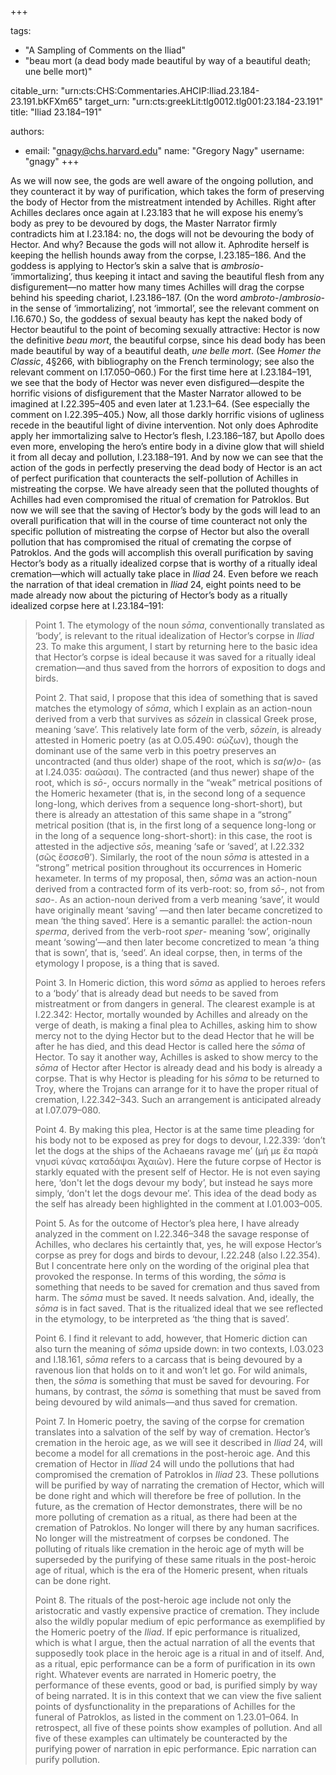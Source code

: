 +++

tags:
- "A Sampling of Comments on the Iliad"
- "beau mort (a dead body made beautiful by way of a beautiful death; une belle mort)"

citable_urn: "urn:cts:CHS:Commentaries.AHCIP:Iliad.23.184-23.191.bKFXm65"
target_urn: "urn:cts:greekLit:tlg0012.tlg001:23.184-23.191"
title: "Iliad 23.184–191"

authors:
- email: "gnagy@chs.harvard.edu"
  name: "Gregory Nagy"
  username: "gnagy"
+++

<p>As we will now see, the gods are well aware of the ongoing pollution, and they counteract it by way of purification, which takes the form of preserving the body of Hector from the mistreatment intended by Achilles. Right after Achilles declares once again at I.23.183 that he will expose his enemy’s body as prey to be devoured by dogs, the Master Narrator firmly contradicts him at I.23.184: no, the dogs will not be devouring the body of Hector. And why? Because the gods will not allow it. Aphrodite herself is keeping the hellish hounds away from the corpse, I.23.185–186. And the goddess is applying to Hector’s skin a salve that is <em>ambrosio</em>- ‘immortalizing’, thus keeping it intact and saving the beautiful flesh from any disfigurement—no matter how many times Achilles will drag the corpse behind his speeding chariot, I.23.186–187. (On the word <em>ambroto</em>-/<em>ambrosio</em>- in the sense of ‘immortalizing’, not ‘immortal’, see the relevant comment on I.16.670.) So, the goddess of sexual beauty has kept the naked body of Hector beautiful to the point of becoming sexually attractive: Hector is now the definitive <em>beau mort</em>, the beautiful corpse, since his dead body has been made beautiful by way of a beautiful death, <em>une belle mort</em>. (See <em>Homer the Classic</em>, 4§266, with bibliography on the French terminology; see also the relevant comment on I.17.050–060.) For the first time here at I.23.184–191, we see that the body of Hector was never even disfigured—despite the horrific visions of disfigurement that the Master Narrator allowed to be imagined at I.22.395–405 and even later at 1.23.1–64. (See especially the comment on I.22.395–405.) Now, all those darkly horrific visions of ugliness recede in the beautiful light of divine intervention. Not only does Aphrodite apply her immortalizing salve to Hector’s flesh, I.23.186–187, but Apollo does even more, enveloping the hero’s entire body in a divine glow that will shield it from all decay and pollution, I.23.188–191. And by now we can see that the action of the gods in perfectly preserving the dead body of Hector is an act of perfect purification that counteracts the self-pollution of Achilles in mistreating the corpse. We have already seen that the polluted thoughts of Achilles had even compromised the ritual of cremation for Patroklos. But now we will see that the saving of Hector’s body by the gods will lead to an overall purification that will in the course of time counteract not only the specific pollution of mistreating the corpse of Hector but also the overall pollution that has compromised the ritual of cremating the corpse of Patroklos. And the gods will accomplish this overall purification by saving Hector’s body as a ritually idealized corpse that is worthy of a ritually ideal cremation—which will actually take place in <em>Iliad</em> 24. Even before we reach the narration of that ideal cremation in <em>Iliad</em> 24, eight points need to be made already now about the picturing of Hector’s body as a ritually idealized corpse here at I.23.184–191:</p><blockquote><p>Point 1. The etymology of the noun <em>sōma</em>, conventionally translated as ‘body’, is relevant to the ritual idealization of Hector’s corpse in <em>Iliad</em> 23. To make this argument, I start by returning here to the basic idea that Hector’s corpse is ideal because it was saved for a ritually ideal cremation—and thus saved from the horrors of exposition to dogs and birds.</p><p>Point 2. That said, I propose that this idea of something that is saved matches the etymology of <em>sōma</em>, which I explain as an action-noun derived from a verb that survives as <em>sōzein</em> in classical Greek prose, meaning ‘save’. This relatively late form of the verb, <em>sōzein</em>, is already attested in Homeric poetry (as at O.05.490: σώζων), though the dominant use of the same verb in this poetry preserves an uncontracted (and thus older) shape of the root, which is <em>sa(w)o</em>- (as at I.24.035: σαῶσαι). The contracted (and thus newer) shape of the root, which is <em>sō</em>-, occurs normally in the “weak” metrical positions of the Homeric hexameter (that is, in the second long of a sequence long-long, which derives from a sequence long-short-short), but there is already an attestation of this same shape in a “strong” metrical position (that is, in the first long of a sequence long-long or in the long of a sequence long-short-short): in this case, the root is attested in the adjective <em>sōs</em>, meaning ‘safe or ‘saved’, at I.22.332 (σῶς ἔσσεσθ’). Similarly, the root of the noun <em>sōma</em> is attested in a “strong” metrical position throughout its occurrences in Homeric hexameter. In terms of my proposal, then, <em>sōma</em> was an action-noun derived from a contracted form of its verb-root: so, from <em>sō</em>-, not from <em>sao</em>-. As an action-noun derived from a verb meaning ‘save’, it would have originally meant ‘saving’ —and then later became concretized to mean ‘the thing saved’. Here is a semantic parallel: the action-noun <em>sperma</em>, derived from the verb-root <em>sper</em>- meaning ‘sow’, originally meant ‘sowing’—and then later become concretized to mean ‘a thing that is sown’, that is, ‘seed’. An ideal corpse, then, in terms of the etymology I propose, is a thing that is saved.</p><p>Point 3. In Homeric diction, this word <em>sōma</em> as applied to heroes refers to a ‘body’ that is already dead but needs to be saved from mistreatment or from dangers in general. The clearest example is at I.22.342: Hector, mortally wounded by Achilles and already on the verge of death, is making a final plea to Achilles, asking him to show mercy not to the dying Hector but to the dead Hector that he will be after he has died, and this dead Hector is called here the <em>sōma</em> of Hector. To say it another way, Achilles is asked to show mercy to the <em>sōma</em> of Hector after Hector is already dead and his body is already a corpse. That is why Hector is pleading for his <em>sōma</em> to be returned to Troy, where the Trojans can arrange for it to have the proper ritual of cremation, I.22.342–343. Such an arrangement is anticipated already at I.07.079–080.</p><p>Point 4. By making this plea, Hector is at the same time pleading for his body not to be exposed as prey for dogs to devour, I.22.339: ‘don’t let the dogs at the ships of the Achaeans ravage me’ (μή με ἔα παρὰ νηυσὶ κύνας καταδάψαι Ἀχαιῶν). Here the future corpse of Hector is starkly equated with the present self of Hector. He is not even saying here, ‘don't let the dogs devour my body’, but instead he says more simply, ‘don't let the dogs devour me’. This idea of the dead body as the self has already been highlighted in the comment at I.01.003–005.</p><p>Point 5. As for the outcome of Hector’s plea here, I have already analyzed in the comment on I.22.346–348 the savage response of Achilles, who declares his certaintly that, yes, he will expose Hector’s corpse as prey for dogs and birds to devour, I.22.248 (also I.22.354). But I concentrate here only on the wording of the original plea that provoked the response. In terms of this wording, the <em>sōma</em> is something that needs to be saved for cremation and thus saved from harm. The <em>sōma</em> must be saved. It needs salvation. And, ideally, the <em>sōma</em> is in fact saved. That is the ritualized ideal that we see reflected in the etymology, to be interpreted as ‘the thing that is saved’.</p><p>Point 6. I find it relevant to add, however, that Homeric diction can also turn the meaning of <em>sōma</em> upside down: in two contexts, I.03.023 and I.18.161, <em>sōma</em> refers to a carcass that is being devoured by a ravenous lion that holds on to it and won’t let go. For wild animals, then, the <em>sōma</em> is something that must be saved for devouring. For humans, by contrast, the <em>sōma</em> is something that must be saved from being devoured by wild animals—and thus saved for cremation.</p><p>Point 7. In Homeric poetry, the saving of the corpse for cremation translates into a salvation of the self by way of cremation. Hector’s cremation in the heroic age, as we will see it described in <em>Iliad</em> 24, will become a model for all cremations in the post-heroic age. And this cremation of Hector in <em>Iliad</em> 24 will undo the pollutions that had compromised the cremation of Patroklos in <em>Iliad</em> 23. These pollutions will be purified by way of narrating the cremation of Hector, which will be done right and which will therefore be free of pollution. In the future, as the cremation of Hector demonstrates, there will be no more polluting of cremation as a ritual, as there had been at the cremation of Patroklos. No longer will there by any human sacrifices. No longer will the mistreatment of corpses be condoned. The polluting of rituals like cremation in the heroic age of myth will be superseded by the purifying of these same rituals in the post-heroic age of ritual, which is the era of the Homeric present, when rituals can be done right.</p><p>Point 8. The rituals of the post-heroic age include not only the aristocratic and vastly expensive practice of cremation. They include also the wildly popular medium of epic performance as exemplified by the Homeric poetry of the <em>Iliad</em>. If epic performance is ritualized, which is what I argue, then the actual narration of all the events that supposedly took place in the heroic age is a ritual in and of itself. And, as a ritual, epic performance can be a form of purification in its own right. Whatever events are narrated in Homeric poetry, the performance of these events, good or bad, is purified simply by way of being narrated. It is in this context that we can view the five salient points of dysfunctionality in the preparations of Achilles for the funeral of Patroklos, as listed in the comment on 1.23.01–064. In retrospect, all five of these points show examples of pollution. And all five of these examples can ultimately be counteracted by the purifying power of narration in epic performance. Epic narration can purify pollution.</p></blockquote>